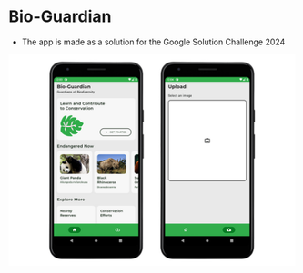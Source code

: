 # Bio-Guardian

- The app is made as a solution for the Google Solution Challenge 2024

<img src="https://raw.githubusercontent.com/dev-satyamthakur/Bio-Guardian/main/assets/bio_guardian_ss.jpg" alt="Screenshots" width="1000">
